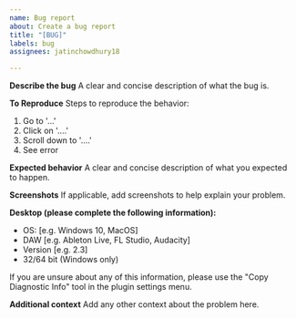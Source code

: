 ```yaml
---
name: Bug report
about: Create a bug report
title: "[BUG]"
labels: bug
assignees: jatinchowdhury18

---
```


**Describe the bug**
A clear and concise description of what the bug is.

**To Reproduce**
Steps to reproduce the behavior:
1. Go to '...'
2. Click on '....'
3. Scroll down to '....'
4. See error

**Expected behavior**
A clear and concise description of what you expected to happen.

**Screenshots**
If applicable, add screenshots to help explain your problem.

**Desktop (please complete the following information):**
 - OS: [e.g. Windows 10, MacOS]
 - DAW [e.g. Ableton Live, FL Studio, Audacity]
 - Version [e.g. 2.3]
 - 32/64 bit (Windows only)
 
If you are unsure about any of this information, please use the "Copy Diagnostic Info" tool in the plugin settings menu.

**Additional context**
Add any other context about the problem here.
